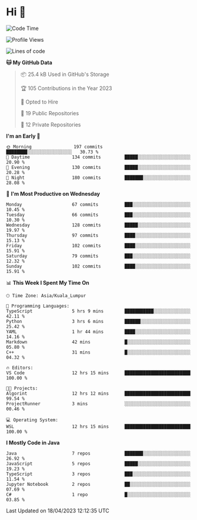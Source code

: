 <h1>Hi 👋</h1>

<!--START_SECTION:waka-->
![Code Time](http://img.shields.io/badge/Code%20Time-165%20hrs%2022%20mins-blue)

![Profile Views](http://img.shields.io/badge/Profile%20Views-1-blue)

![Lines of code](https://img.shields.io/badge/From%20Hello%20World%20I%27ve%20Written-651.9%20thousand%20lines%20of%20code-blue)

**🐱 My GitHub Data** 

> 📦 25.4 kB Used in GitHub's Storage 
 > 
> 🏆 105 Contributions in the Year 2023
 > 
> 💼 Opted to Hire
 > 
> 📜 19 Public Repositories 
 > 
> 🔑 12 Private Repositories 
 > 
**I'm an Early 🐤** 

```text
🌞 Morning                197 commits         ████████░░░░░░░░░░░░░░░░░   30.73 % 
🌆 Daytime                134 commits         █████░░░░░░░░░░░░░░░░░░░░   20.90 % 
🌃 Evening                130 commits         █████░░░░░░░░░░░░░░░░░░░░   20.28 % 
🌙 Night                  180 commits         ███████░░░░░░░░░░░░░░░░░░   28.08 % 
```
📅 **I'm Most Productive on Wednesday** 

```text
Monday                   67 commits          ███░░░░░░░░░░░░░░░░░░░░░░   10.45 % 
Tuesday                  66 commits          ███░░░░░░░░░░░░░░░░░░░░░░   10.30 % 
Wednesday                128 commits         █████░░░░░░░░░░░░░░░░░░░░   19.97 % 
Thursday                 97 commits          ████░░░░░░░░░░░░░░░░░░░░░   15.13 % 
Friday                   102 commits         ████░░░░░░░░░░░░░░░░░░░░░   15.91 % 
Saturday                 79 commits          ███░░░░░░░░░░░░░░░░░░░░░░   12.32 % 
Sunday                   102 commits         ████░░░░░░░░░░░░░░░░░░░░░   15.91 % 
```


📊 **This Week I Spent My Time On** 

```text
🕑︎ Time Zone: Asia/Kuala_Lumpur

💬 Programming Languages: 
TypeScript               5 hrs 9 mins        ███████████░░░░░░░░░░░░░░   42.11 % 
Python                   3 hrs 6 mins        ██████░░░░░░░░░░░░░░░░░░░   25.42 % 
YAML                     1 hr 44 mins        ████░░░░░░░░░░░░░░░░░░░░░   14.16 % 
Markdown                 42 mins             █░░░░░░░░░░░░░░░░░░░░░░░░   05.80 % 
C++                      31 mins             █░░░░░░░░░░░░░░░░░░░░░░░░   04.32 % 

🔥 Editors: 
VS Code                  12 hrs 15 mins      █████████████████████████   100.00 % 

🐱‍💻 Projects: 
Algorint                 12 hrs 12 mins      █████████████████████████   99.54 % 
ProjectRunner            3 mins              ░░░░░░░░░░░░░░░░░░░░░░░░░   00.46 % 

💻 Operating System: 
WSL                      12 hrs 15 mins      █████████████████████████   100.00 % 
```

**I Mostly Code in Java** 

```text
Java                     7 repos             ███████░░░░░░░░░░░░░░░░░░   26.92 % 
JavaScript               5 repos             █████░░░░░░░░░░░░░░░░░░░░   19.23 % 
TypeScript               3 repos             ███░░░░░░░░░░░░░░░░░░░░░░   11.54 % 
Jupyter Notebook         2 repos             ██░░░░░░░░░░░░░░░░░░░░░░░   07.69 % 
C#                       1 repo              █░░░░░░░░░░░░░░░░░░░░░░░░   03.85 % 
```




 Last Updated on 18/04/2023 12:12:35 UTC
<!--END_SECTION:waka-->
